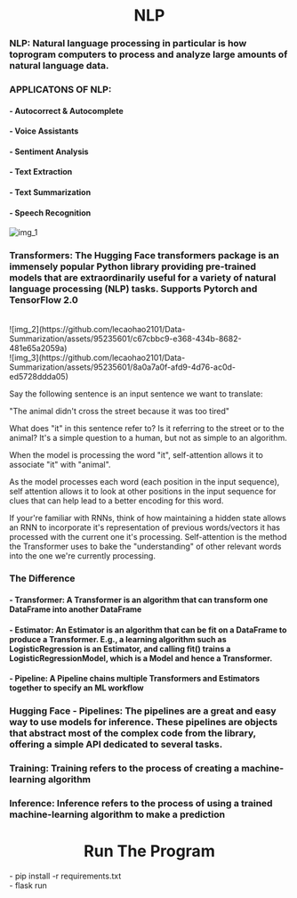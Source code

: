 <h1 align="center">NLP</h1>
<h3>NLP: Natural language processing in particular is how toprogram computers to process and analyze large amounts of natural language data.</h3>
<h3>APPLICATONS OF NLP:</h3>
<h4> - Autocorrect & Autocomplete </h4>
<h4> - Voice Assistants </h4>
<h4> - Sentiment Analysis </h4>
<h4> - Text Extraction </h4>
<h4> - Text Summarization </h4>
<h4> - Speech Recognition </h4>

![img_1](https://github.com/lecaohao2101/Data-Summarization/assets/95235601/8248eae5-6c38-4a8d-9ad3-e1945d0ef804)

<h3>Transformers: The Hugging Face transformers package is an immensely popular Python library providing pre-trained models that are extraordinarily useful for a variety of natural language processing (NLP) tasks. Supports Pytorch and TensorFlow 2.0</h3>
<br/>
![img_2](https://github.com/lecaohao2101/Data-Summarization/assets/95235601/c67cbbc9-e368-434b-8682-481e65a2059a)
<br/>
![img_3](https://github.com/lecaohao2101/Data-Summarization/assets/95235601/8a0a7a0f-afd9-4d76-ac0d-ed5728ddda05)
<br/>

Say the following sentence is an input sentence we want to translate:

"The animal didn't cross the street because it was too tired"

What does "it" in this sentence refer to? Is it referring to the street or to the animal? It's a simple question to a human, but not as simple to an algorithm.

When the model is processing the word "it", self-attention allows it to associate "it" with "animal".

As the model processes each word (each position in the input sequence), self attention allows it to look at other positions in the input sequence for clues that can help lead to a better encoding for this word.

If your're familiar with RNNs, think of how maintaining a hidden state allows an RNN to incorporate it's representation of previous words/vectors it has processed with the current one it's processing. Self-attention is the method the Transformer uses to bake the "understanding" of other relevant words into the one we're currently processing.

<h3>The Difference</h3>
<h4> - Transformer: A Transformer is an algorithm that can transform one DataFrame into another DataFrame</h4>
<h4> - Estimator: An Estimator is an algorithm that can be fit on a DataFrame to produce a Transformer. E.g., a learning algorithm such as LogisticRegression is an Estimator, and calling fit() trains a LogisticRegressionModel, which is a Model and hence a Transformer.</h4>
<h4> - Pipeline: A Pipeline chains multiple Transformers and Estimators together to specify an ML workflow</h4>

<h3>Hugging Face - Pipelines: The pipelines are a great and easy way to use models for inference. These pipelines are objects that abstract most of the complex code from the library, offering a simple API dedicated to several tasks.</h3>
<h3>Training: Training refers to the process of creating a machine-learning algorithm</h3>
<h3>Inference: Inference refers to the process of using a trained machine-learning algorithm to make a prediction</h3>


<h1 align="center">Run The Program</h1>
- pip install -r requirements.txt
<br/>
- flask run
